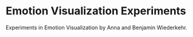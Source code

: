# Emotion Visualization Experiments
Experiments in Emotion Visualization by Anna and Benjamin Wiederkehr.

